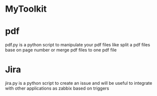 # MyToolkit

# pdf

pdf.py is a python script to manipulate your pdf files like split a pdf files base on page number or merge pdf files to one pdf file


# Jira

jira.py is a python script to create an issue and will be useful to integrate with other applications as zabbix based on triggers
